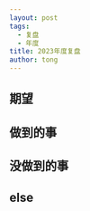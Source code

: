 ```yaml
---
layout: post
tags:
  - 复盘
  - 年度
title: 2023年度复盘
author: tong
---
```

## 期望


## 做到的事


## 没做到的事


## else